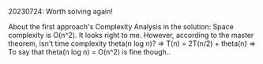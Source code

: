 20230724: Worth solving again!

About the first approach's Complexity Analysis in the solution:
Space complexity is O(n^2). It looks right to me.
However, according to the master theorem, isn't time complexity theta(n log n)?
=> T(n) = 2T(n/2) + theta(n)
=> To say that theta(n log n) = O(n^2) is fine though..
